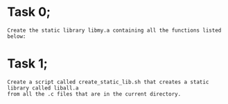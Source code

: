 # Task 0;
    Create the static library libmy.a containing all the functions listed below:
#  Task 1;
    Create a script called create_static_lib.sh that creates a static
    library called liball.a
    from all the .c files that are in the current directory.